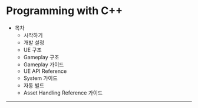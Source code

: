 # Programming with C++
* 목차
  * 시작하기
  * 개발 설정
  * UE 구조
  * Gameplay 구조
  * Gameplay 가이드
  * UE API Reference
  * System 가이드
  * 자동 빌드
  * Asset Handling Reference 가이드
----
